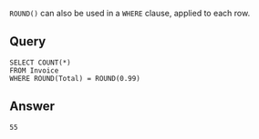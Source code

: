 `ROUND()` can also be used in a `WHERE` clause, applied to each row.

## Query

    SELECT COUNT(*)
    FROM Invoice
    WHERE ROUND(Total) = ROUND(0.99)

## Answer

    55
